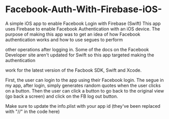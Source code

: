 # Facebook-Auth-With-Firebase-iOS-
A simple iOS app to enable Facebook Login with Firebase (Swift)
This app uses Firebase to enable Facebook Authentication with an iOS device.
The purpose of making this app was to get an idea of how Facebook authentication works and how to use segues to perform


other operations after logging in.
Some of the docs on the Facebook Developer site aren't updated for Swift so this app targeted making the authentication

work for the latest version of the Facbook SDK, Swift and Xcode.

First, the user can login to the app using their Facebook login.
The segue in my app, after login, simply generates random quotes when the user clicks on a button.
Then the user can click a button to go back to the original view (go back a screen) and click on the FB log out button.

Make sure to update the info.plist with your app id (they've been replaced with "//" in the code here)
